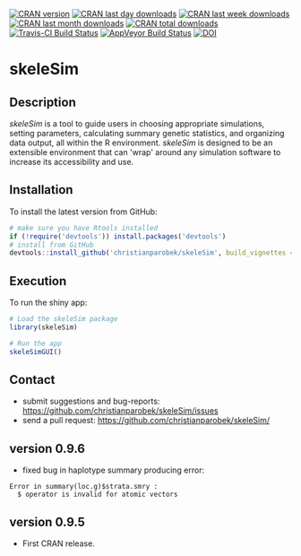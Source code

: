 [![CRAN version](http://www.r-pkg.org/badges/version/skeleSim?color=red)](https://cran.r-project.org/package=skeleSim)
[![CRAN last day downloads](http://cranlogs.r-pkg.org/badges/last-day/skeleSim?color=red)](https://cran.r-project.org/package=skeleSim)
[![CRAN last week downloads](http://cranlogs.r-pkg.org/badges/last-week/skeleSim?color=red)](https://cran.r-project.org/package=skeleSim)
[![CRAN last month downloads](http://cranlogs.r-pkg.org/badges/skeleSim?color=red)](https://cran.r-project.org/package=skeleSim)
[![CRAN total downloads](http://cranlogs.r-pkg.org/badges/grand-total/skeleSim?color=red)](https://cran.r-project.org/package=skeleSim)  
[![Travis-CI Build Status](https://travis-ci.org/christianparobek/skeleSim.svg?branch=master)](https://travis-ci.org/christianparobek/skeleSim)
[![AppVeyor Build Status](https://ci.appveyor.com/api/projects/status/github/christianparobek/skeleSim?branch=master&svg=true)](https://ci.appveyor.com/project/christianparobek/skeleSim)
[![DOI](https://zenodo.org/badge/32469895.svg)](https://zenodo.org/badge/latestdoi/32469895)


# skeleSim

## Description

*skeleSim* is a tool to guide users in choosing appropriate simulations, setting parameters, calculating summary genetic statistics, and organizing data output, all within the R environment. *skeleSim* is designed to be an extensible environment that can 'wrap' around any simulation software to increase its accessibility and use.
    
## Installation

To install the latest version from GitHub:

```r
# make sure you have Rtools installed
if (!require('devtools')) install.packages('devtools')
# install from GitHub
devtools::install_github('christianparobek/skeleSim', build_vignettes = TRUE)
```

## Execution

To run the shiny app:

```r
# Load the skeleSim package
library(skeleSim)

# Run the app
skeleSimGUI()
```

## Contact

* submit suggestions and bug-reports: <https://github.com/christianparobek/skeleSim/issues>
* send a pull request: <https://github.com/christianparobek/skeleSim/>

## version 0.9.6

* fixed bug in haplotype summary producing error:
```
Error in summary(loc.g)$strata.smry : 
  $ operator is invalid for atomic vectors
```

## version 0.9.5

* First CRAN release.
